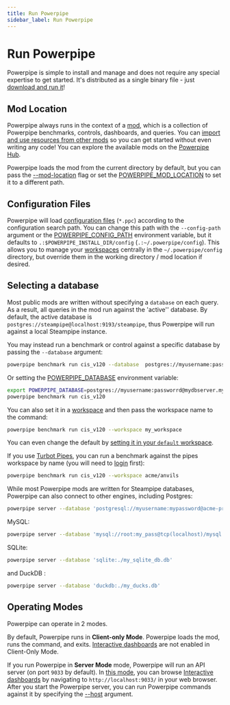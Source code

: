 ```yaml
---
title: Run Powerpipe
sidebar_label: Run Powerpipe
---
```


# Run Powerpipe

Powerpipe is simple to install and manage and does not require any special expertise to get started.  It's distributed as a single binary file - just [download and run it](/downloads)!

## Mod Location
Powerpipe always runs in the context of a [mod](/docs/build), which is a collection of Powerpipe benchmarks, controls, dashboards, and queries.  You can [import and use resources from other mods](/docs/build/mod-dependencies) so you can get started without even writing any code! You can explore the available mods on the [Powerpipe Hub](https://hub.powerpipe.io/).

Powerpipe loads the mod from the current directory by default, but you can pass the [--mod-location](/docs/reference/cli#global-flags) flag or set the [POWERPIPE_MOD_LOCATION](/docs/reference/env-vars/powerpipe_mod_location) to set it to a different path.  

## Configuration Files
Powerpipe will load [configuration files](/docs/reference/config-files) (`*.ppc`) according to the configuration search path.  You can change this path with the `--config-path` argument or the [POWERPIPE_CONFIG_PATH](/docs/reference/env-vars/powerpipe_config_path) environment variable, but it defaults to `.:$POWERPIPE_INSTALL_DIR/config` (`.:~/.powerpipe/config`).  This allows you to manage your [workspaces](/docs/run/workspaces) centrally in the `~/.powerpipe/config` directory, but override them in the working directory / mod location if desired.


## Selecting a database

Most public mods are written without specifying a `database` on each query.  As a result, all queries in the mod run against the 'active'' database. By default, the active database is `postgres://steampipe@localhost:9193/steampipe`, thus Powerpipe will run against a local Steampipe instance.  

You may instead run a benchmark or control against a specific database by passing the `--database` argument:
```bash
powerpipe benchmark run cis_v120 --database  postgres://myusername:passworrd@mydbserver.mydomain.com:9193/steampipe
```

Or setting the [POWERPIPE_DATABASE](/docs/reference/env-vars/powerpipe_database) environment variable:

```bash
export POWERPIPE_DATABASE=postgres://myusername:passworrd@mydbserver.mydomain.com:9193/steampipe
powerpipe benchmark run cis_v120
```

You can also set it in a [workspace](/docs/run/workspaces) and then pass the workspace name to the command:
```bash
powerpipe benchmark run cis_v120 --workspace my_workspace
```

You can even change the default by [setting it in your `default` workspace](/docs/run/workspaces#using-workspaces).

If you use [Turbot Pipes](http://pipes.turbot.com), you can run a benchmark against the pipes workspace by name (you will need to [login](/docs/reference/cli/login) first):
```bash
powerpipe benchmark run cis_v120 --workspace acme/anvils
```

While most Powerpipe mods are written for Steampipe databases, Powerpipe can also connect to other engines, including Postgres:

```bash
powerpipe server --database 'postgresql://myusername:mypassword@acme-prod.apse1.db.cloud.turbot.io:9193/aaa000'
```

MySQL:

```bash
powerpipe server --database 'mysql://root:my_pass@tcp(localhost)/mysql'
```

SQLite:
```bash
powerpipe server --database 'sqlite:./my_sqlite_db.db'
```

and DuckDB :
```bash
powerpipe server --database 'duckdb:./my_ducks.db'
```


## Operating Modes

Powerpipe can operate in 2 modes.

By default, Powerpipe runs in **Client-only Mode**.  Powerpipe loads the mod, runs the command, and exits.  [Interactive dashboards](/docs/run/dashboard) are not enabled in Client-Only Mode.

If you run Powerpipe in **Server Mode** mode, Powerpipe will run an API server (on port `9033` by default).  In [this mode](/docs/run/server), you can browse [Interactive dashboards](/docs/run/dashboard) by navigating to `http://localhost:9033/` in your web browser.  After you start the Powerpipe server, you can run Powerpipe commands against it by specifying the [--host](/docs/reference/cli#global-flags) argument.
